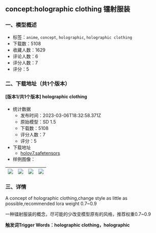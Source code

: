 ## concept:holographic clothing 镭射服装
### 一、模型概述

- 标签：`anime`, `concept`, `holographic`, `holographic clothing`
- 下载数：5108
- 收藏人数：1629
- 评论人数：6
- 评分人数：7
- 评分：5

### 二、下载地址（共1个版本）

#### [版本1/共1个版本] holographic clothing

- 统计数据
  - 发布时间：2023-03-06T18:32:58.371Z
  - 原始模型：SD 1.5
  - 下载数：5108
  - 评分人数：7
  - 评分：5
- 下载地址
  - [holov7.safetensors](https://civitai.com/api/download/models/19415)
- 样例图像：

| <img src="https://image.civitai.com/xG1nkqKTMzGDvpLrqFT7WA/b5d367c7-21b9-4ebc-2290-bf5d8ae70600/width=450/203617.jpeg" /> | <img src="https://image.civitai.com/xG1nkqKTMzGDvpLrqFT7WA/0e9c1e0c-d2d7-4a19-6cb0-ab7787f64500/width=450/203621.jpeg" /> | <img src="https://image.civitai.com/xG1nkqKTMzGDvpLrqFT7WA/d843655a-36c2-47e9-13c0-d80ac1469700/width=450/203620.jpeg" /> | <img src="https://image.civitai.com/xG1nkqKTMzGDvpLrqFT7WA/7c8213ae-db7e-4b60-e1bb-c14ce73ae700/width=450/203619.jpeg" /> |
| ---- | ---- | ---- | ---- |


### 三、详情
<p>A concept of holographic clothing,change style as little as possible,recommended lora weight 0.7~0.9</p><p>一种镭射服装的概念，尽可能的少改变模型原有的风格，推荐权重0.7~0.9</p><p><strong>触发词Trigger Words：holographic clothing，holographic</strong></p>